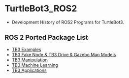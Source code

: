 # TurtleBot3_ROS2
- Development History of ROS2 Programs for TurtleBot3.

## ROS 2 Ported Package List
- [TB3 Examples](https://github.com/ROBOTIS-GIT/turtlebot3/tree/ros2)
- [TB3 Fake Node & TB3 Drive & Gazebo Map Models](https://github.com/ROBOTIS-GIT/turtlebot3_simulations/tree/ros2)
- [TB3 Manipulation](https://github.com/ROBOTIS-GIT/open_manipulator_with_tb3/tree/ros2)
- [TB3 Machine Learning](https://github.com/ROBOTIS-GIT/turtlebot3_machine_learning/tree/ros2)
- [TB3 Applications]()
